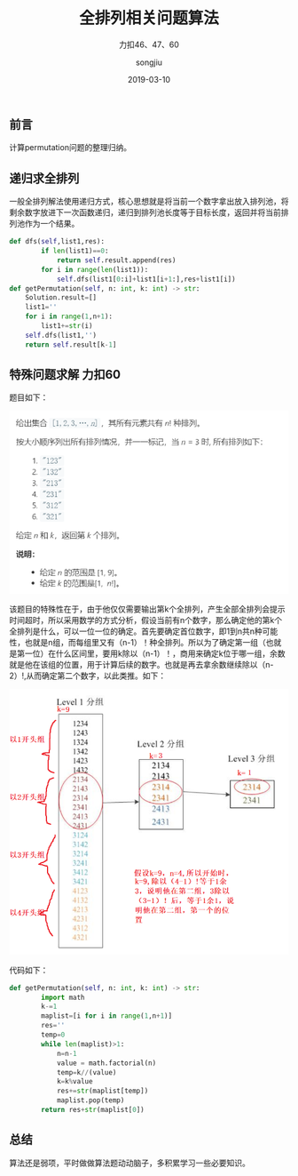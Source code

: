 ﻿---
layout:     post
title:      全排列相关问题算法
subtitle:   力扣46、47、60 
date:       2019-03-10
author:     songjiu
header-img: img/post-bg-cook.jpg
catalog: true
tags:
    - 算法
---

## 前言
计算permutation问题的整理归纳。



## 递归求全排列

一般全排列解法使用递归方式，核心思想就是将当前一个数字拿出放入排列池，将剩余数字放进下一次函数递归，递归到排列池长度等于目标长度，返回并将当前排列池作为一个结果。
```python
def dfs(self,list1,res):
        if len(list1)==0:
            return self.result.append(res)
        for i in range(len(list1)):
            self.dfs(list1[0:i]+list1[i+1:],res+list1[i])
def getPermutation(self, n: int, k: int) -> str:
    Solution.result=[]
    list1=''
    for i in range(1,n+1):
        list1+=str(i)
    self.dfs(list1,'')
    return self.result[k-1]
```
## 特殊问题求解 力扣60 
题目如下：

![](/img/qpl1.jpg)

该题目的特殊性在于，由于他仅仅需要输出第k个全排列，产生全部全排列会提示时间超时，所以采用数学的方式分析，假设当前有n个数字，那么确定他的第k个全排列是什么，可以一位一位的确定。首先要确定首位数字，即1到n共n种可能性，也就是n组，而每组里又有（n-1）！种全排列。所以为了确定第一组（也就是第一位）在什么区间里，要用k除以（n-1）！，商用来确定k位于哪一组，余数就是他在该组的位置，用于计算后续的数字。也就是再去拿余数继续除以（n-2）!,从而确定第二个数字，以此类推。如下：

![](/img/qpl2.jpg)

代码如下：
```python
def getPermutation(self, n: int, k: int) -> str:
        import math
        k-=1
        maplist=[i for i in range(1,n+1)]
        res=''
        temp=0
        while len(maplist)>1:
            n=n-1
            value = math.factorial(n)
            temp=k//(value)
            k=k%value
            res+=str(maplist[temp])
            maplist.pop(temp)
        return res+str(maplist[0])
```

## 总结
算法还是弱项，平时做做算法题动动脑子，多积累学习一些必要知识。

